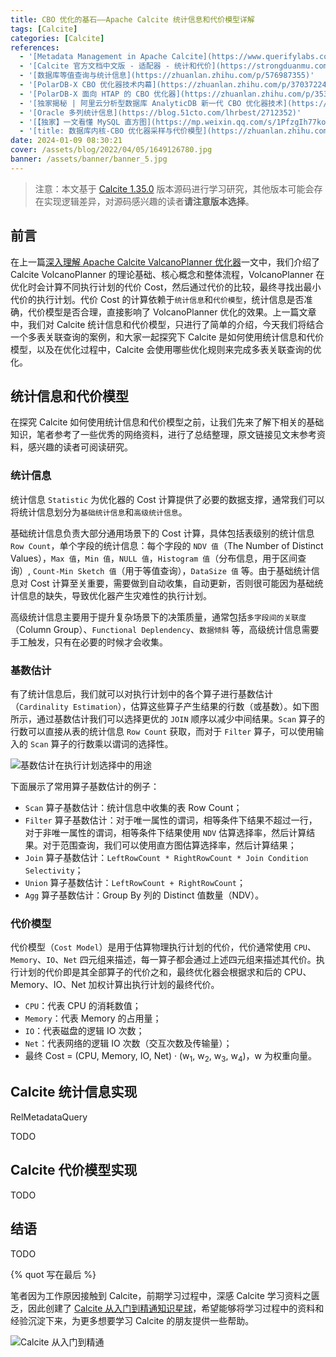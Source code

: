 ```yaml
---
title: CBO 优化的基石——Apache Calcite 统计信息和代价模型详解
tags: [Calcite]
categories: [Calcite]
references:
  - '[Metadata Management in Apache Calcite](https://www.querifylabs.com/blog/metadata-management-in-apache-calcite)'
  - '[Calcite 官方文档中文版 - 适配器 - 统计和代价](https://strongduanmu.com/wiki/calcite/adapters.html#%E7%BB%9F%E8%AE%A1%E5%92%8C%E4%BB%A3%E4%BB%B7)'
  - '[数据库等值查询与统计信息](https://zhuanlan.zhihu.com/p/576987355)'
  - '[PolarDB-X CBO 优化器技术内幕](https://zhuanlan.zhihu.com/p/370372242)'
  - '[PolarDB-X 面向 HTAP 的 CBO 优化器](https://zhuanlan.zhihu.com/p/353161383)'
  - '[独家揭秘 | 阿里云分析型数据库 AnalyticDB 新一代 CBO 优化器技术](https://developer.aliyun.com/article/751481)'
  - '[Oracle 多列统计信息](https://blog.51cto.com/lhrbest/2712352)'
  - '[【独家】一文看懂 MySQL 直方图](https://mp.weixin.qq.com/s/1PfzgIh77kosxSyJOpd9UA)'
  - '[title: 数据库内核-CBO 优化器采样与代价模型](https://zhuanlan.zhihu.com/p/669795368?utm_campaign=shareopn&utm_medium=social&utm_oi=985120462346670080&utm_psn=1726928506183983104&utm_source=wechat_session)'
date: 2024-01-09 08:30:21
cover: /assets/blog/2022/04/05/1649126780.jpg
banner: /assets/banner/banner_5.jpg
---
```


> 注意：本文基于 [Calcite 1.35.0](https://github.com/apache/calcite/tree/75750b78b5ac692caa654f506fc1515d4d3991d6) 版本源码进行学习研究，其他版本可能会存在实现逻辑差异，对源码感兴趣的读者**请注意版本选择**。

## 前言

在上一篇[深入理解 Apache Calcite ValcanoPlanner 优化器](https://strongduanmu.com/blog/deep-understand-of-apache-calcite-volcano-planner.html)一文中，我们介绍了 Calcite VolcanoPlanner 的理论基础、核心概念和整体流程，VolcanoPlanner 在优化时会计算不同执行计划的代价 Cost，然后通过代价的比较，最终寻找出最小代价的执行计划。代价 Cost 的计算依赖于`统计信息`和`代价模型`，统计信息是否准确，代价模型是否合理，直接影响了 VolcanoPlanner 优化的效果。上一篇文章中，我们对 Calcite 统计信息和代价模型，只进行了简单的介绍，今天我们将结合一个多表关联查询的案例，和大家一起探究下 Calcite 是如何使用统计信息和代价模型，以及在优化过程中，Calcite 会使用哪些优化规则来完成多表关联查询的优化。

## 统计信息和代价模型

在探究 Calcite 如何使用统计信息和代价模型之前，让我们先来了解下相关的基础知识，笔者参考了一些优秀的网络资料，进行了总结整理，原文链接见文末参考资料，感兴趣的读者可阅读研究。

### 统计信息

统计信息 `Statistic` 为优化器的 Cost 计算提供了必要的数据支撑，通常我们可以将统计信息划分为`基础统计信息`和`高级统计信息`。

基础统计信息负责大部分通用场景下的 Cost 计算，具体包括表级别的统计信息 `Row Count`，单个字段的统计信息：每个字段的 `NDV 值`（The Number of Distinct Values），`Max 值`，`Min 值`，`NULL 值`，`Histogram 值`（分布信息，用于区间查询）, `Count-Min Sketch 值`（用于等值查询），`DataSize 值` 等。由于基础统计信息对 Cost 计算至关重要，需要做到自动收集，自动更新，否则很可能因为基础统计信息的缺失，导致优化器产生灾难性的执行计划。

高级统计信息主要用于提升复杂场景下的决策质量，通常包括`多字段间的关联度`（Column Group）、`Functional Deplendency`、`数据倾斜` 等，高级统计信息需要手工触发，只有在必要的时候才会收集。

### 基数估计

有了统计信息后，我们就可以对执行计划中的各个算子进行基数估计（`Cardinality Estimation`），估算这些算子产生结果的行数（或基数）。如下图所示，通过基数估计我们可以选择更优的 `JOIN` 顺序以减少中间结果。`Scan` 算子的行数可以直接从表的统计信息 `Row Count` 获取，而对于 `Filter` 算子，可以使用输入的 `Scan` 算子的行数乘以谓词的选择性。

![基数估计在执行计划选择中的用途](/assets/blog/2024/01/23/1705969782.png)

下面展示了常用算子基数估计的例子：

- `Scan` 算子基数估计：统计信息中收集的表 Row Count；
- `Filter` 算子基数估计：对于唯一属性的谓词，相等条件下结果不超过一行，对于非唯一属性的谓词，相等条件下结果使用 `NDV` 估算选择率，然后计算结果。对于范围查询，我们可以使用直方图估算选择率，然后计算结果；
- `Join` 算子基数估计：`LeftRowCount * RightRowCount * Join Condition Selectivity`；
- `Union` 算子基数估计：`LeftRowCount + RightRowCount`；
- `Agg` 算子基数估计：Group By 列的 Distinct 值数量（NDV）。

### 代价模型

代价模型（`Cost Model`）是用于估算物理执行计划的代价，代价通常使用 `CPU`、`Memory`、`IO`、`Net` 四元组来描述，每一算子都会通过上述四元组来描述其代价。执行计划的代价即是其全部算子的代价之和，最终优化器会根据求和后的 CPU、Memory、IO、Net 加权计算出执行计划的最终代价。

* `CPU`：代表 CPU 的消耗数值；
* `Memory`：代表 Memory 的占用量；
* `IO`：代表磁盘的逻辑 IO 次数；
* `Net`：代表网络的逻辑 IO 次数（交互次数及传输量）；
* 最终 Cost = (CPU, Memory, IO, Net) · (w<sub>1</sub>, w<sub>2</sub>, w<sub>3</sub>, w<sub>4</sub>)，w 为权重向量。

## Calcite 统计信息实现

RelMetadataQuery

TODO



## Calcite 代价模型实现

TODO



## 结语

TODO



{% quot 写在最后 %}

笔者因为工作原因接触到 Calcite，前期学习过程中，深感 Calcite 学习资料之匮乏，因此创建了 [Calcite 从入门到精通知识星球](https://wx.zsxq.com/dweb2/index/group/51128414222814)，希望能够将学习过程中的资料和经验沉淀下来，为更多想要学习 Calcite 的朋友提供一些帮助。

![Calcite 从入门到精通](/assets/blog/blog/202309210909027.png)
